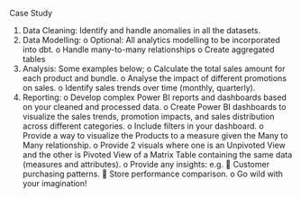 Case Study

1. Data Cleaning: Identify and handle anomalies in all the datasets.
2. Data Modelling:
o Optional: All analytics modelling to be incorporated into dbt.
o Handle many-to-many relationships
o Create aggregated tables
3. Analysis: Some examples below;
o Calculate the total sales amount for each product and bundle.
o Analyse the impact of different promotions on sales.
o Identify sales trends over time (monthly, quarterly).
4. Reporting:
o Develop complex Power BI reports and dashboards based on your cleaned
and processed data.
o Create Power BI dashboards to visualize the sales trends, promotion
impacts, and sales distribution across different categories.
o Include filters in your dashboard.
o Provide a way to visualize the Products to a measure given the Many to
Many relationship.
o Provide 2 visuals where one is an Unpivoted View and the other is Pivoted
View of a Matrix Table containing the same data (measures and attributes).
o Provide any insights: e.g.
 Customer purchasing patterns.
 Store performance comparison.
o Go wild with your imagination!
